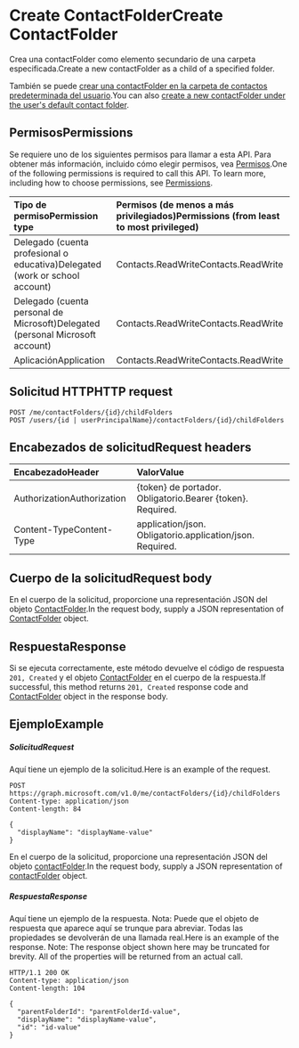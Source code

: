 # <a name="create-contactfolder"></a><span data-ttu-id="f4189-101">Create ContactFolder</span><span class="sxs-lookup"><span data-stu-id="f4189-101">Create ContactFolder</span></span>

<span data-ttu-id="f4189-102">Crea una contactFolder como elemento secundario de una carpeta especificada.</span><span class="sxs-lookup"><span data-stu-id="f4189-102">Create a new contactFolder as a child of a specified folder.</span></span> 

<span data-ttu-id="f4189-103">También se puede [crear una contactFolder en la carpeta de contactos predeterminada del usuario](user_post_contactfolders.md).</span><span class="sxs-lookup"><span data-stu-id="f4189-103">You can also [create a new contactFolder under the user's default contact folder](user_post_contactfolders.md).</span></span>
## <a name="permissions"></a><span data-ttu-id="f4189-104">Permisos</span><span class="sxs-lookup"><span data-stu-id="f4189-104">Permissions</span></span>
<span data-ttu-id="f4189-p101">Se requiere uno de los siguientes permisos para llamar a esta API. Para obtener más información, incluido cómo elegir permisos, vea [Permisos](../../../concepts/permissions_reference.md).</span><span class="sxs-lookup"><span data-stu-id="f4189-p101">One of the following permissions is required to call this API. To learn more, including how to choose permissions, see [Permissions](../../../concepts/permissions_reference.md).</span></span>

|<span data-ttu-id="f4189-107">Tipo de permiso</span><span class="sxs-lookup"><span data-stu-id="f4189-107">Permission type</span></span>      | <span data-ttu-id="f4189-108">Permisos (de menos a más privilegiados)</span><span class="sxs-lookup"><span data-stu-id="f4189-108">Permissions (from least to most privileged)</span></span>              |
|:--------------------|:---------------------------------------------------------|
|<span data-ttu-id="f4189-109">Delegado (cuenta profesional o educativa)</span><span class="sxs-lookup"><span data-stu-id="f4189-109">Delegated (work or school account)</span></span> | <span data-ttu-id="f4189-110">Contacts.ReadWrite</span><span class="sxs-lookup"><span data-stu-id="f4189-110">Contacts.ReadWrite</span></span>    |
|<span data-ttu-id="f4189-111">Delegado (cuenta personal de Microsoft)</span><span class="sxs-lookup"><span data-stu-id="f4189-111">Delegated (personal Microsoft account)</span></span> | <span data-ttu-id="f4189-112">Contacts.ReadWrite</span><span class="sxs-lookup"><span data-stu-id="f4189-112">Contacts.ReadWrite</span></span>    |
|<span data-ttu-id="f4189-113">Aplicación</span><span class="sxs-lookup"><span data-stu-id="f4189-113">Application</span></span> | <span data-ttu-id="f4189-114">Contacts.ReadWrite</span><span class="sxs-lookup"><span data-stu-id="f4189-114">Contacts.ReadWrite</span></span> |

## <a name="http-request"></a><span data-ttu-id="f4189-115">Solicitud HTTP</span><span class="sxs-lookup"><span data-stu-id="f4189-115">HTTP request</span></span>
<!-- { "blockType": "ignored" } -->
```http
POST /me/contactFolders/{id}/childFolders
POST /users/{id | userPrincipalName}/contactFolders/{id}/childFolders
```
## <a name="request-headers"></a><span data-ttu-id="f4189-116">Encabezados de solicitud</span><span class="sxs-lookup"><span data-stu-id="f4189-116">Request headers</span></span>
| <span data-ttu-id="f4189-117">Encabezado</span><span class="sxs-lookup"><span data-stu-id="f4189-117">Header</span></span>       | <span data-ttu-id="f4189-118">Valor</span><span class="sxs-lookup"><span data-stu-id="f4189-118">Value</span></span> |
|:---------------|:--------|
| <span data-ttu-id="f4189-119">Authorization</span><span class="sxs-lookup"><span data-stu-id="f4189-119">Authorization</span></span>  | <span data-ttu-id="f4189-p102">{token} de portador. Obligatorio.</span><span class="sxs-lookup"><span data-stu-id="f4189-p102">Bearer {token}. Required.</span></span>  |
| <span data-ttu-id="f4189-122">Content-Type</span><span class="sxs-lookup"><span data-stu-id="f4189-122">Content-Type</span></span>  | <span data-ttu-id="f4189-p103">application/json. Obligatorio.</span><span class="sxs-lookup"><span data-stu-id="f4189-p103">application/json. Required.</span></span>  |

## <a name="request-body"></a><span data-ttu-id="f4189-125">Cuerpo de la solicitud</span><span class="sxs-lookup"><span data-stu-id="f4189-125">Request body</span></span>
<span data-ttu-id="f4189-126">En el cuerpo de la solicitud, proporcione una representación JSON del objeto [ContactFolder](../resources/contactfolder.md).</span><span class="sxs-lookup"><span data-stu-id="f4189-126">In the request body, supply a JSON representation of [ContactFolder](../resources/contactfolder.md) object.</span></span>

## <a name="response"></a><span data-ttu-id="f4189-127">Respuesta</span><span class="sxs-lookup"><span data-stu-id="f4189-127">Response</span></span>

<span data-ttu-id="f4189-128">Si se ejecuta correctamente, este método devuelve el código de respuesta `201, Created` y el objeto [ContactFolder](../resources/contactfolder.md) en el cuerpo de la respuesta.</span><span class="sxs-lookup"><span data-stu-id="f4189-128">If successful, this method returns `201, Created` response code and [ContactFolder](../resources/contactfolder.md) object in the response body.</span></span>

## <a name="example"></a><span data-ttu-id="f4189-129">Ejemplo</span><span class="sxs-lookup"><span data-stu-id="f4189-129">Example</span></span>
##### <a name="request"></a><span data-ttu-id="f4189-130">Solicitud</span><span class="sxs-lookup"><span data-stu-id="f4189-130">Request</span></span>
<span data-ttu-id="f4189-131">Aquí tiene un ejemplo de la solicitud.</span><span class="sxs-lookup"><span data-stu-id="f4189-131">Here is an example of the request.</span></span>
<!-- {
  "blockType": "request",
  "name": "create_contactfolder_from_contactfolder"
}-->
```http
POST https://graph.microsoft.com/v1.0/me/contactFolders/{id}/childFolders
Content-type: application/json
Content-length: 84

{
  "displayName": "displayName-value"
}
```
<span data-ttu-id="f4189-132">En el cuerpo de la solicitud, proporcione una representación JSON del objeto [contactFolder](../resources/contactfolder.md).</span><span class="sxs-lookup"><span data-stu-id="f4189-132">In the request body, supply a JSON representation of [contactFolder](../resources/contactfolder.md) object.</span></span>
##### <a name="response"></a><span data-ttu-id="f4189-133">Respuesta</span><span class="sxs-lookup"><span data-stu-id="f4189-133">Response</span></span>
<span data-ttu-id="f4189-p104">Aquí tiene un ejemplo de la respuesta. Nota: Puede que el objeto de respuesta que aparece aquí se trunque para abreviar. Todas las propiedades se devolverán de una llamada real.</span><span class="sxs-lookup"><span data-stu-id="f4189-p104">Here is an example of the response. Note: The response object shown here may be truncated for brevity. All of the properties will be returned from an actual call.</span></span>
<!-- {
  "blockType": "response",
  "truncated": true,
  "@odata.type": "microsoft.graph.contactFolder"
} -->
```http
HTTP/1.1 200 OK
Content-type: application/json
Content-length: 104

{
  "parentFolderId": "parentFolderId-value",
  "displayName": "displayName-value",
  "id": "id-value"
}
```

<!-- uuid: 8fcb5dbc-d5aa-4681-8e31-b001d5168d79
2015-10-25 14:57:30 UTC -->
<!-- {
  "type": "#page.annotation",
  "description": "Create ContactFolder",
  "keywords": "",
  "section": "documentation",
  "tocPath": ""
}-->
